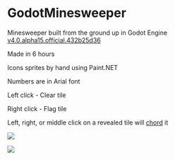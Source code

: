 # GodotMinesweeper
Minesweeper built from the ground up in Godot Engine [v4.0.alpha15.official.432b25d36](https://github.com/godotengine/godot/tree/432b25d3649319517827dbf7bc275e81e0a2b92e)

Made in 6 hours

Icons sprites by hand using Paint.NET

Numbers are in Arial font

Left click - Clear tile

Right click - Flag tile

Left, right, or middle click on a revealed tile will [chord](https://en.wikipedia.org/wiki/Chording#Minesweeper_tactic) it

![](https://i.imgur.com/0mmd5sZ.png)

![](https://i.imgur.com/v8kvCL4.png)
